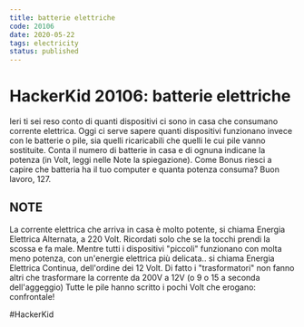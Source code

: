 ```yaml
---
title: batterie elettriche
code: 20106
date: 2020-05-22
tags: electricity
status: published
---
```

# HackerKid 20106: batterie elettriche

Ieri ti sei reso conto di quanti dispositivi ci sono in casa che consumano corrente elettrica.
Oggi ci serve sapere quanti dispositivi funzionano invece con le batterie o pile, sia quelli ricaricabili che quelli le cui pile vanno sostituite.
Conta il numero di batterie in casa e di ognuna indicane la potenza (in Volt, leggi nelle Note la spiegazione).
Come Bonus riesci a capire che batteria ha il tuo computer e quanta potenza consuma?
Buon lavoro, 127.

## NOTE
La corrente elettrica che arriva in casa è molto potente, si chiama Energia Elettrica Alternata, a 220 Volt. Ricordati solo che se la tocchi prendi la scossa e fa male.
Mentre tutti i dispositivi "piccoli" funzionano con molta meno potenza, con un'energie elettrica più delicata.. si chiama Energia Elettrica Continua, dell'ordine dei 12 Volt.
Di fatto i "trasformatori" non fanno altri che trasformare la corrente da 200V a 12V (o 9 o 15 a seconda dell'aggeggio)
Tutte le pile hanno scritto i pochi Volt che erogano: confrontale!

#HackerKid

